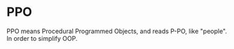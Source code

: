 # PPO
PPO means Procedural Programmed Objects, and reads P-PO, like "people". In order to simplify OOP. 
